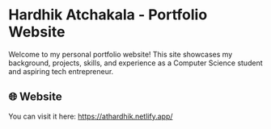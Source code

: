 # Hardhik Atchakala - Portfolio Website 

Welcome to my personal portfolio website! This site showcases my background, projects, skills, and experience as a Computer Science student and aspiring tech entrepreneur.

## 🌐 Website 

You can visit it here: https://athardhik.netlify.app/
